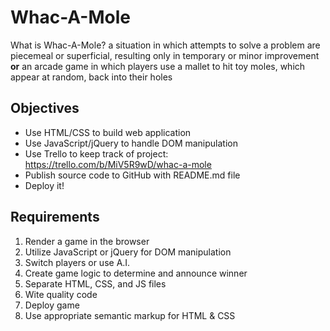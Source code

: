 # Whac-A-Mole
What is Whac-A-Mole?
a situation in which attempts to solve a problem are piecemeal or superficial, resulting only in temporary or minor improvement
**or**
an arcade game in which players use a mallet to hit toy moles, which appear at random, back into their holes

## Objectives
  * Use HTML/CSS to build web application
  * Use JavaScript/jQuery to handle DOM manipulation
  * Use Trello to keep track of project: https://trello.com/b/MiV5R9wD/whac-a-mole
  * Publish source code to GitHub with README.md file
  * Deploy it!
  
## Requirements
1. Render a game in the browser
2. Utilize JavaScript or jQuery for DOM manipulation
3. Switch players or use A.I.
4. Create game logic to determine and announce winner
5. Separate HTML, CSS, and JS files
6. Wite quality code
7. Deploy game
8. Use appropriate semantic markup for HTML & CSS